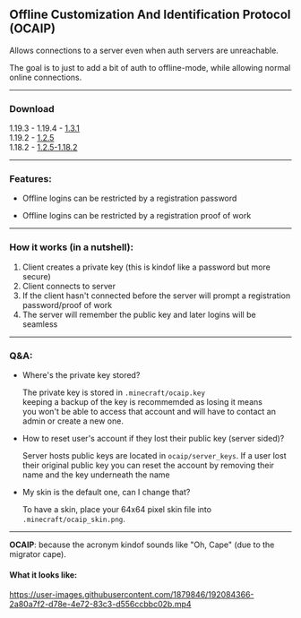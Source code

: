 ## Offline Customization And Identification Protocol (OCAIP)

Allows connections to a server even when auth servers are unreachable.

The goal is to just to add a bit of auth to offline-mode, while allowing normal online connections.


____________________________________________________

### Download

1.19.3 - 1.19.4 - [1.3.1](https://github.com/SFort/MC-OCAIP/releases/tag/r1.3.1)  
1.19.2 - [1.2.5](https://github.com/SFort/MC-OCAIP/releases/tag/r1.2.5)  
1.18.2 - [1.2.5-1.18.2](https://github.com/SFort/MC-OCAIP/releases/tag/r1.2.5)

____________________________________________________

### Features: 
- Offline logins can be restricted by a registration password  

- Offline logins can be restricted by a registration proof of work  

____________________________________________________

### How it works (in a nutshell):  
1. Client creates a private key (this is kindof like a password but more secure)
2. Client connects to server
3. If the client hasn't connected before the server will prompt a registration password/proof of work
4. The server will remember the public key and later logins will be seamless


____________________________________________________

### Q&A:
- Where's the private key stored?

  The private key is stored in `.minecraft/ocaip.key`  
keeping a backup of the key is recommemded as losing it means  
you won't be able to access that account and will have to contact an admin or create a new one.

- How to reset user's account if they lost their public key (server sided)?

  Server hosts public keys are located in `ocaip/server_keys`. If a user lost their original
public key you can reset the account by removing their name and the key underneath the name

- My skin is the default one, can I change that?

  To have a skin, place your 64x64 pixel skin file into `.minecraft/ocaip_skin.png`.  

____________________________________________________

**OCAIP**: because the acronym kindof sounds like "Oh, Cape" (due to the migrator cape).  

#### What it looks like:

https://user-images.githubusercontent.com/1879846/192084366-2a80a7f2-d78e-4e72-83c3-d556ccbbc02b.mp4

